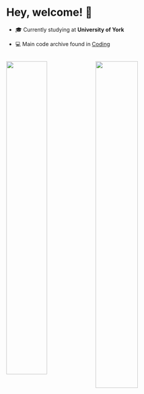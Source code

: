 #  Hey, welcome! 👋

- 🎓 Currently studying at **University of York**

- 💻 Main code archive found in [Coding](https://tomster12.github.io/Coding/)

<br />
<hl>

<img align="left" width="46%" src="https://github-readme-stats.vercel.app/api?username=tomster12&count_private=true&theme=dracula&show_icons=true" />

<img align="left" width="47%" src="https://github-readme-stats.vercel.app/api/top-langs/?username=tomster12&layout=compact&langs_count=10" />
